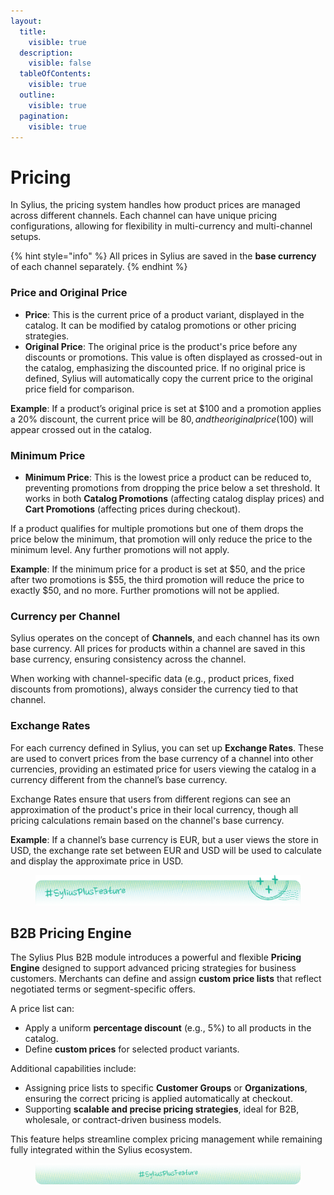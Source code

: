 ```yaml
---
layout:
  title:
    visible: true
  description:
    visible: false
  tableOfContents:
    visible: true
  outline:
    visible: true
  pagination:
    visible: true
---
```


# Pricing

In Sylius, the pricing system handles how product prices are managed across different channels. Each channel can have unique pricing configurations, allowing for flexibility in multi-currency and multi-channel setups.

{% hint style="info" %}
All prices in Sylius are saved in the **base currency** of each channel separately.
{% endhint %}

### Price and Original Price

* **Price**: This is the current price of a product variant, displayed in the catalog. It can be modified by catalog promotions or other pricing strategies.
* **Original Price**: The original price is the product's price before any discounts or promotions. This value is often displayed as crossed-out in the catalog, emphasizing the discounted price. If no original price is defined, Sylius will automatically copy the current price to the original price field for comparison.

**Example**: If a product’s original price is set at $100 and a promotion applies a 20% discount, the current price will be $80, and the original price ($100) will appear crossed out in the catalog.

### Minimum Price

* **Minimum Price**: This is the lowest price a product can be reduced to, preventing promotions from dropping the price below a set threshold. It works in both **Catalog Promotions** (affecting catalog display prices) and **Cart Promotions** (affecting prices during checkout).

If a product qualifies for multiple promotions but one of them drops the price below the minimum, that promotion will only reduce the price to the minimum level. Any further promotions will not apply.

**Example**: If the minimum price for a product is set at $50, and the price after two promotions is $55, the third promotion will reduce the price to exactly $50, and no more. Further promotions will not be applied.

### Currency per Channel

Sylius operates on the concept of **Channels**, and each channel has its own base currency. All prices for products within a channel are saved in this base currency, ensuring consistency across the channel.

When working with channel-specific data (e.g., product prices, fixed discounts from promotions), always consider the currency tied to that channel.

### Exchange Rates

For each currency defined in Sylius, you can set up **Exchange Rates**. These are used to convert prices from the base currency of a channel into other currencies, providing an estimated price for users viewing the catalog in a currency different from the channel’s base currency.

Exchange Rates ensure that users from different regions can see an approximation of the product's price in their local currency, though all pricing calculations remain based on the channel's base currency.

**Example**: If a channel’s base currency is EUR, but a user views the store in USD, the exchange rate set between EUR and USD will be used to calculate and display the approximate price in USD.

<figure><img src="../../.gitbook/assets/sylius-docs-plusfeature-start (1).png" alt=""><figcaption></figcaption></figure>

## B2B Pricing Engine

The Sylius Plus B2B module introduces a powerful and flexible **Pricing Engine** designed to support advanced pricing strategies for business customers. Merchants can define and assign **custom price lists** that reflect negotiated terms or segment-specific offers.

A price list can:

* Apply a uniform **percentage discount** (e.g., 5%) to all products in the catalog.
* Define **custom prices** for selected product variants.

Additional capabilities include:

* Assigning price lists to specific **Customer Groups** or **Organizations**, ensuring the correct pricing is applied automatically at checkout.
* Supporting **scalable and precise pricing strategies**, ideal for B2B, wholesale, or contract-driven business models.

This feature helps streamline complex pricing management while remaining fully integrated within the Sylius ecosystem.

<figure><img src="../../.gitbook/assets/sylius-docs-plusfeature-end.png" alt=""><figcaption></figcaption></figure>
